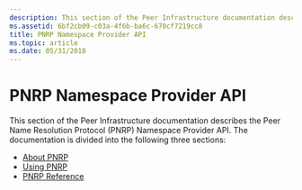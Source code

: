 ```yaml
---
description: This section of the Peer Infrastructure documentation describes the Peer Name Resolution Protocol (PNRP) Namespace Provider API.
ms.assetid: 6bf2cb09-c03a-4f6b-ba6c-670cf7219cc8
title: PNRP Namespace Provider API
ms.topic: article
ms.date: 05/31/2018
---
```


# PNRP Namespace Provider API

This section of the Peer Infrastructure documentation describes the Peer Name Resolution Protocol (PNRP) Namespace Provider API. The documentation is divided into the following three sections:

-   [About PNRP](about-pnrp.md)
-   [Using PNRP](using-pnrp.md)
-   [PNRP Reference](pnrp-reference.md)

 

 




